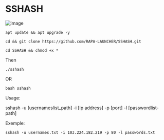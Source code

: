 # SSHASH

![image](https://github.com/RAPS-LAUNCHER/SSHASH/assets/143559207/c461a7b0-5a75-4715-b61d-266ec07d5eed)


```
apt update && apt upgrade -y
```
```
cd && git clone https://github.com/RAPA-LAUNCHER/SSHASH.git
```

```
cd SSHASH && chmod +x *
```
Then 
```
./sshash
```
OR
```
bash sshash
```
Usage: 

sshash -u [usernameslist_path] -i [ip address] -p [port] -l [passwordlist-path]


Exemple: 

```
sshash -u usernames.txt -i 103.224.182.219 -p 80 -l passwords.txt
```

